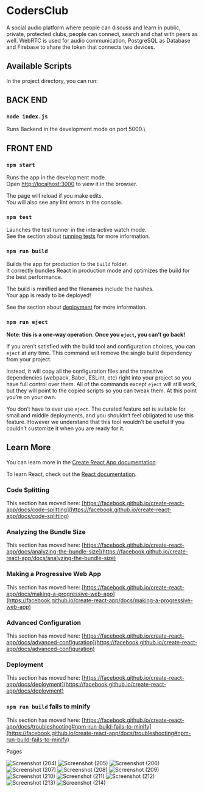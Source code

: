 # CodersClub

A social audio platform where people can discuss and learn in public, private, protected clubs, people can connect, search and chat with peers as well. WebRTC is used for audio communication, PostgreSQL as Database and Firebase to share the token that connects two devices.

## Available Scripts

In the project directory, you can run:

## BACK END
### `node index.js`

Runs Backend in the development mode on port 5000.\


## FRONT END
### `npm start`

Runs the app in the development mode.\
Open [http://localhost:3000](http://localhost:3000) to view it in the browser.

The page will reload if you make edits.\
You will also see any lint errors in the console.

### `npm test`

Launches the test runner in the interactive watch mode.\
See the section about [running tests](https://facebook.github.io/create-react-app/docs/running-tests) for more information.

### `npm run build`

Builds the app for production to the `build` folder.\
It correctly bundles React in production mode and optimizes the build for the best performance.

The build is minified and the filenames include the hashes.\
Your app is ready to be deployed!

See the section about [deployment](https://facebook.github.io/create-react-app/docs/deployment) for more information.

### `npm run eject`

**Note: this is a one-way operation. Once you `eject`, you can’t go back!**

If you aren’t satisfied with the build tool and configuration choices, you can `eject` at any time. This command will remove the single build dependency from your project.

Instead, it will copy all the configuration files and the transitive dependencies (webpack, Babel, ESLint, etc) right into your project so you have full control over them. All of the commands except `eject` will still work, but they will point to the copied scripts so you can tweak them. At this point you’re on your own.

You don’t have to ever use `eject`. The curated feature set is suitable for small and middle deployments, and you shouldn’t feel obligated to use this feature. However we understand that this tool wouldn’t be useful if you couldn’t customize it when you are ready for it.

## Learn More

You can learn more in the [Create React App documentation](https://facebook.github.io/create-react-app/docs/getting-started).

To learn React, check out the [React documentation](https://reactjs.org/).

### Code Splitting

This section has moved here: [https://facebook.github.io/create-react-app/docs/code-splitting](https://facebook.github.io/create-react-app/docs/code-splitting)

### Analyzing the Bundle Size

This section has moved here: [https://facebook.github.io/create-react-app/docs/analyzing-the-bundle-size](https://facebook.github.io/create-react-app/docs/analyzing-the-bundle-size)

### Making a Progressive Web App

This section has moved here: [https://facebook.github.io/create-react-app/docs/making-a-progressive-web-app](https://facebook.github.io/create-react-app/docs/making-a-progressive-web-app)

### Advanced Configuration

This section has moved here: [https://facebook.github.io/create-react-app/docs/advanced-configuration](https://facebook.github.io/create-react-app/docs/advanced-configuration)

### Deployment

This section has moved here: [https://facebook.github.io/create-react-app/docs/deployment](https://facebook.github.io/create-react-app/docs/deployment)

### `npm run build` fails to minify

This section has moved here: [https://facebook.github.io/create-react-app/docs/troubleshooting#npm-run-build-fails-to-minify](https://facebook.github.io/create-react-app/docs/troubleshooting#npm-run-build-fails-to-minify)

Pages

![Screenshot (204)](https://user-images.githubusercontent.com/86974814/234016043-29aac69d-525f-4e24-bfc8-bf53ed54e1c2.png)
![Screenshot (205)](https://user-images.githubusercontent.com/86974814/234016060-51c8de91-534e-4456-978f-0894cbbd68b4.png)
![Screenshot (206)](https://user-images.githubusercontent.com/86974814/234016067-6d8e5cf6-5a76-4e7f-8ca2-8ade0051aa70.png)
![Screenshot (207)](https://user-images.githubusercontent.com/86974814/234016077-564df12a-5d7e-43be-b724-950279c1a94b.png)
![Screenshot (208)](https://user-images.githubusercontent.com/86974814/234016083-44835783-c7a1-4329-b6ad-ce53be71a241.png)
![Screenshot (209)](https://user-images.githubusercontent.com/86974814/234016093-af5e32d8-e2ca-4d87-9b3e-3f5c1742c0e9.png)
![Screenshot (210)](https://user-images.githubusercontent.com/86974814/234016097-d7cf568a-c183-4779-892c-f08c2b102a9e.png)
![Screenshot (211)](https://user-images.githubusercontent.com/86974814/234016102-d5e618c4-24c5-4d5f-ad36-08a7d36599ed.png)
![Screenshot (212)](https://user-images.githubusercontent.com/86974814/234016108-6eb80a06-be9a-4860-bff5-04501f7b0214.png)
![Screenshot (213)](https://user-images.githubusercontent.com/86974814/234016110-a2645c18-96f4-47c3-98c9-ad93a59654d0.png)
![Screenshot (214)](https://user-images.githubusercontent.com/86974814/234016118-daa0906c-9590-41ab-a025-3a77baa3bfb5.png)

